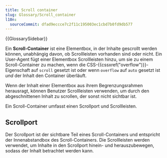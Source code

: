 ```yaml
---
title: Scroll container
slug: Glossary/Scroll_container
l10n:
  sourceCommit: dfad9eccce7c2f11c195003ec1cbd7b0fd9db577
---
```


{{GlossarySidebar}}

Ein **Scroll-Container** ist eine Elementbox, in der Inhalte gescrollt werden können, unabhängig davon, ob Scrollleisten vorhanden sind oder nicht. Ein User-Agent fügt einer Elementbox Scrollleisten hinzu, um sie zu einem Scroll-Container zu machen, wenn die CSS-{{cssxref("overflow")}}-Eigenschaft auf `scroll` gesetzt ist oder wenn `overflow` auf `auto` gesetzt ist _und_ der Inhalt den Container überläuft.

Wenn der Inhalt einer Elementbox aus ihrem Begrenzungsrahmen herausragt, können Benutzer Scrollleisten verwenden, um durch den abgeschnittenen Inhalt zu scrollen, der sonst nicht sichtbar ist.

Ein Scroll-Container umfasst einen Scrollport und Scrollleisten.

## Scrollport

Der Scrollport ist der sichtbare Teil eines Scroll-Containers und entspricht der Innenabstandbox des Scroll-Containers. Die Scrollleisten werden verwendet, um Inhalte in den Scrollport hinein- und herauszubewegen, sodass der Inhalt betrachtet werden kann.
